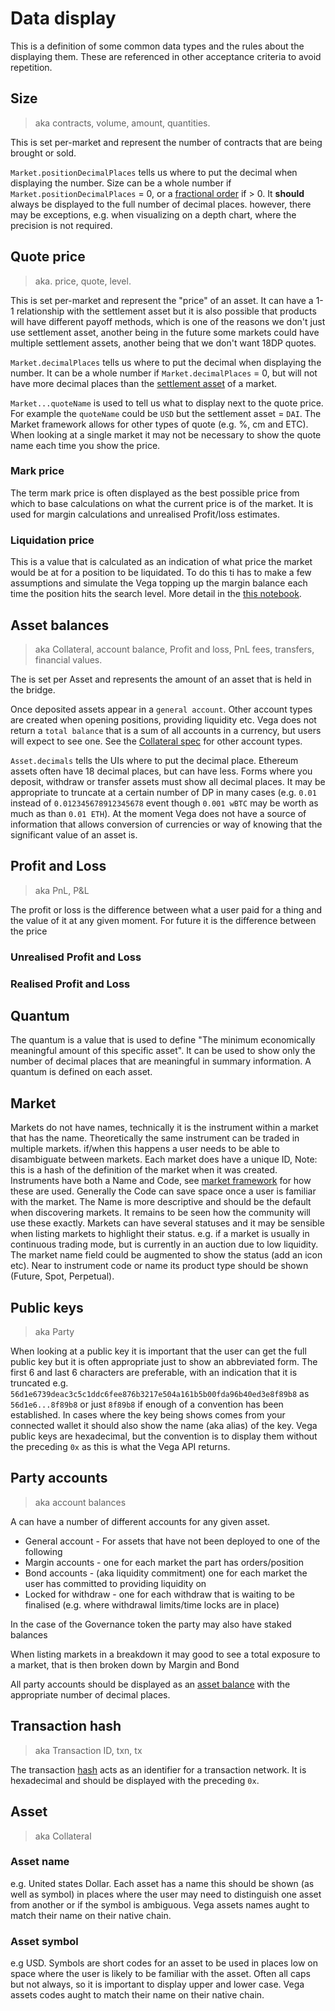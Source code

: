 # Data display

This is a definition of some common data types and the rules about the displaying them. These are referenced in other acceptance criteria to avoid repetition.

## Size

> aka contracts, volume, amount, quantities.

This is set per-market and represent the number of contracts that are being brought or sold.

`Market.positionDecimalPlaces` tells us where to put the decimal when displaying the number. Size can be a whole number if `Market.positionDecimalPlaces` = 0, or a [fractional order](../protocol/0052-FPOS-fractional_orders_positions.md) if > 0.
It **should** always be displayed to the full number of decimal places. however, there may be exceptions, e.g. when visualizing on a depth chart, where the precision is not required.

## Quote price

> aka. price, quote, level.

This is set per-market and represent the "price" of an asset. It can have a 1-1 relationship with the settlement asset but it is also possible that products will have different payoff methods, which is one of the reasons we don't just use settlement asset, another being in the future some markets could have multiple settlement assets, another being that we don't want 18DP quotes.

`Market.decimalPlaces` tells us where to put the decimal when displaying the number. It can be a whole number if `Market.decimalPlaces` = 0, but will not have more decimal places than the [settlement asset](#asset-balances) of a market.

`Market...quoteName` is used to tell us what to display next to the quote price. For example the `quoteName` could be `USD` but the settlement asset = `DAI`. The Market framework allows for other types of quote (e.g. %, cm and ETC). When looking at a single market it may not be necessary to show the quote name each time you show the price.

### Mark price

The term mark price is often displayed as the best possible price from which to base calculations on what the current price is of the market. It is used for margin calculations and unrealised Profit/loss estimates.

### Liquidation price

This is a value that is calculated as an indication of what price the market would be at for a position to be liquidated. To do this ti has to make a few assumptions and simulate the Vega topping up the margin balance each time the position hits the search level. More detail in the [this notebook](https://github.com/vegaprotocol/research/blob/master/notebooks/misc/Margin%20level%20price%20approximation.ipynb).

## Asset balances

> aka Collateral, account balance, Profit and loss, PnL fees, transfers, financial values.

The is set per Asset and represents the amount of an asset that is held in the bridge.

Once deposited assets appear in a `general account`. Other account types are created when opening positions, providing liquidity etc.
Vega does not return a `total balance` that is a sum of all accounts in a currency, but users will expect to see one. See the [Collateral spec](../protocol/0005-COLL-collateral.md) for other account types.

`Asset.decimals` tells the UIs where to put the decimal place. Ethereum assets often have 18 decimal places, but can have less. Forms where you deposit, withdraw or transfer assets must show all decimal places. It may be appropriate to truncate at a certain number of DP in many cases (e.g. `0.01` instead of `0.012345678912345678` event though `0.001 wBTC` may be worth as much as than `0.01 ETH`). At the moment Vega does not have a source of information that allows conversion of currencies or way of knowing that the significant value of an asset is.

## Profit and Loss

> aka PnL, P&L

The profit or loss is the difference between what a user paid for a thing and the value of it at any given moment. For future it is the difference between the price

### Unrealised Profit and Loss

### Realised Profit and Loss

## Quantum

The quantum is a value that is used to define "The minimum economically meaningful amount of this specific asset". It can be used to show only the number of decimal places that are meaningful in summary information. A quantum is defined on each asset.

## Market

Markets do not have names, technically it is the instrument within a market that has the name. Theoretically the same instrument can be traded in multiple markets. if/when this happens a user needs to be able to disambiguate between markets. Each market does have a unique ID, Note: this is a hash of the definition of the market when it was created.
Instruments have both a Name and Code, see [market framework](../protocol/0001-MKTF-market_framework.md) for how these are used. Generally the Code can save space once a user is familiar with the market. The Name is more descriptive and should be the default when discovering markets. It remains to be seen how the community will use these exactly.
Markets can have several statuses and it may be sensible when listing markets to highlight their status. e.g. if a market is usually in continuous trading mode, but is currently in an auction due to low liquidity. The market name field could be augmented to show the status (add an icon etc).
Near to instrument code or name its product type should be shown (Future, Spot, Perpetual).

## Public keys

> aka Party

When looking at a public key it is important that the user can get the full public key but it is often appropriate just to show an abbreviated form. The first 6 and last 6 characters are preferable, with an indication that it is truncated e.g. `56d1e6739deac3c5c1ddc6fee876b3217e504a161b5b00fda96b40ed3e8f89b8` as `56d1e6...8f89b8` or just `8f89b8` if enough of a convention has been established. In cases where the key being shows comes from your connected wallet it should also show the name (aka alias) of the key.
Vega public keys are hexadecimal, but the convention is to display them without the preceding `0x` as this is what the Vega API returns.

## Party accounts

> aka account balances

A can have a number of different accounts for any given asset.

- General account - For assets that have not been deployed to one of the following
- Margin accounts - one for each market the part has orders/position
- Bond accounts - (aka liquidity commitment) one for each market the user has committed to providing liquidity on
- Locked for withdraw - one for each withdraw that is waiting to be finalised (e.g. where withdrawal limits/time locks are in place)

In the case of the Governance token the party may also have staked balances

When listing markets in a breakdown it may good to see a total exposure to a market, that is then broken down by Margin and Bond

All party accounts should be displayed as an [asset balance](#asset-balances) with the appropriate number of decimal places.

## Transaction hash

> aka Transaction ID, txn, tx

The transaction [hash](https://www.investopedia.com/terms/h/hash.asp) acts as an identifier for a transaction network. It is hexadecimal and should be displayed with the preceding `0x`.

## Asset

> aka Collateral

### Asset name

e.g. United states Dollar. Each asset has a name this should be shown (as well as symbol) in places where the user may need to distinguish one asset from another or if the symbol is ambiguous. Vega assets names aught to match their name on their native chain.

### Asset symbol

e.g USD. Symbols are short codes for an asset to be used in places low on space where the user is likely to be familiar with the asset. Often all caps but not always, so it is important to display upper and lower case. Vega assets codes aught to match their name on their native chain.
